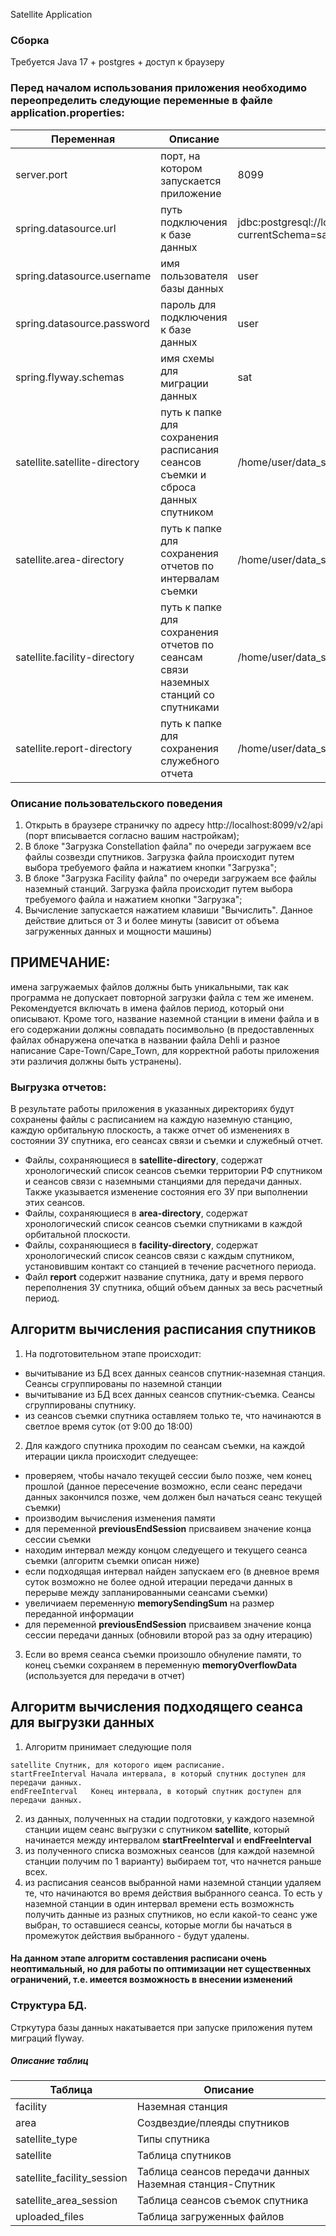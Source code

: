 Satellite Application
### Сборка

Требуется Java 17 + postgres + доступ к браузеру

### Перед началом использования приложения необходимо переопределить следующие переменные в файле application.properties:
| Переменная                    | Описание                                                                            | Пример                                                   |
|-------------------------------|-------------------------------------------------------------------------------------|----------------------------------------------------------|
| server.port                   | порт, на котором запускается приложение                                             | 8099                                                     |
| spring.datasource.url         | путь подключения к базе данных                                                      | jdbc:postgresql://localhost:5436/user?currentSchema=sat  |
| spring.datasource.username    | имя пользователя базы данных                                                        | user                                                     |
| spring.datasource.password    | пароль для подключения к базе данных                                                | user                                                     |
| spring.flyway.schemas         | имя схемы для миграции данных                                                       | sat                                                      |
| satellite.satellite-directory | путь к папке для сохранения расписания сеансов съемки и сброса данных спутником     | /home/user/data_satellite/alternative-format             |
| satellite.area-directory      | путь к папке для сохранения отчетов по интервалам съемки                            | /home/user/data_satellite/Russia2Constellation           |
| satellite.facility-directory  | путь к папке для сохранения отчетов по сеансам связи наземных станций со спутниками | /home/user/data_satellite/Facility2Constellation         |
| satellite.report-directory    | путь к папке для сохранения служебного отчета                                       | /home/user/data_satellite                                |

### Описание пользовательского поведения
1. Открыть в браузере страничку по адресу http://localhost:8099/v2/api (порт вписывается согласно вашим настройкам); 
2. В блоке "Загрузка Constellation файла" по очереди загружаем все файлы созвезди спутников. Загрузка файла происходит путем выбора требуемого файла и нажатием кнопки "Загрузка";
3. В блоке "Загрузка Facility файла" по очереди загружаем все файлы наземный станций. Загрузка файла происходит путем выбора требуемого файла и нажатием кнопки "Загрузка";
4. Вычисление запускается нажатием клавиши "Вычислить". Данное действие длиться от 3 и более минуты (зависит от объема загруженных данных и мощности машины)

## ПРИМЕЧАНИЕ:
имена загружаемых файлов должны быть уникальными, так как программа не допускает повторной загрузки файла с тем же именем. Рекомендуется включать в имена файлов период, который они описывают. Кроме того, название наземной станции в имени файла и в его содержании должны совпадать посимвольно (в предоставленных файлах обнаружена опечатка в названии файла Dehli и разное написание Cape-Town/Cape_Town, для корректной работы приложения эти различия должны быть устранены).

### Выгрузка отчетов:
В результате работы приложения в указанных директориях будут сохранены файлы с расписанием на каждую наземную станцию, каждую орбитальную плоскость, а также отчет об изменениях в состоянии ЗУ спутника, его сеансах связи и съемки и служебный отчет.
* Файлы, сохраняющиеся в **satellite-directory**, содержат хронологический список сеансов съемки территории РФ спутником и сеансов связи с наземными станциями для передачи данных. Также указывается изменение состояния его ЗУ при выполнении этих сеансов.
* Файлы, сохраняющиеся в **area-directory**, содержат хронологический список сеансов съемки спутниками в каждой орбитальной плоскости.
* Файлы, сохраняющиеся в **facility-directory**, содержат хронологический список сеансов связи с каждым спутником, установившим контакт со станцией в течение расчетного периода.
* Файл **report** содержит название спутника, дату и время первого переполнения ЗУ спутника, общий объем данных за весь расчетный период.


## Алгоритм вычисления расписания спутников
1. На подготовительном этапе происходит:
 * вычитывание из БД всех данных сеансов спутник-наземная станция. Сеансы сгруппированы по наземной станции
 * вычитывание из БД всех данных сеансов спутник-съемка. Сеансы сгруппированы спутнику.
 * из сеансов съемки спутника оставляем только те, что начинаются в светлое время суток (от 9:00 до 18:00)
2. Для каждого спутника проходим по сеансам съемки, на каждой итерации цикла происходит следуещее:
 * проверяем, чтобы начало текущей сессии было позже, чем конец прошлой (данное пересечение возможно, если сеанс передачи данных закончился позже, чем должен был начаться сеанс текущей съемки)
 * производим вычисления изменения памяти
 * для переменной **previousEndSession** присваивем значение конца сессии съемки
 * находим интервал между концом следуещего и текущего сеанса съемки (алгоритм съемки описан ниже)
 * если подходящая интервал найден запускаем его (в дневное время суток возможно не более одной итерации передачи данных в перерыве между запланированными сеансами съемки)
 * увеличиаем переменную **memorySendingSum** на размер переданной информации
 * для переменной **previousEndSession** присваивем значение конца сессии передачи данных (обновили второй раз за одну итерацию)
3. Если во время сеанса съемки произошло обнуление памяти, то конец съемки сохраняем в переменную **memoryOverflowData** (используется для передачи в отчет)

## Алгоритм вычисления подходящего сеанса для выгрузки данных
1. Алгоритм принимает следующие поля
```
satellite Спутник, для которого ищем расписание.
startFreeInterval Начала интервала, в который спутник доступен для передачи данных.
endFreeInterval   Конец интервала, в который спутник доступен для передачи данных.
```
2. из данных, полученных на стадии подготовки, у каждого наземной станции ищем сеанс выгрузки с спутником **satellite**, который начинается между интервалом  **startFreeInterval** и **endFreeInterval**
3. из полученного списка возможных сеансов (для каждой наземной станции получим по 1 варианту) выбираем тот, что начнется раньше всех.
4. из расписания сеансов выбранной нами наземной станции удаляем те, что начинаются во время действия выбранного сеанса. То есть у наземной станции в один интервал времени есть возможнсть получить данные из разных спутников, но если какой-то сеанс уже выбран, то оставшиеся сеансы, которые могли бы начаться в промежуток действия выбранного - будут удалены.

#### На данном этапе алгоритм составления расписани очень неоптимальный, но для работы по оптимизации нет существенных ограничений, т.е. имеется возможность в внесении изменений

### Структура БД.

Стркутура базы данных накатывается при запуске приложения путем миграций flyway.

##### Описание таблиц

| Таблица                    | Описание                                                 |
|----------------------------|----------------------------------------------------------|
| facility                   | Наземная станция                                         |
| area                       | Создвездие/плеяды спутников                              |
| satellite_type             | Типы спутника                                            |
| satellite                  | Таблица спутников                                        |
| satellite_facility_session | Таблица сеансов передачи данных Наземная станция-Спутник |
| satellite_area_session     | Таблица сеансов съемок спутника                          |
| uploaded_files             | Таблица загруженных файлов                               |
